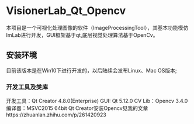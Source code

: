 # VisionerLab_Qt_Opencv
 本项目是一个可视化处理图像的软件（ImageProcessingTool），其基本功能模仿ImLab进行开发，GUI框架基于qt,底层视觉处理算法基于OpenCv。
 ## 安装环境
 目前该版本是在Win10下进行开发的，以后陆续会发布Linux、Mac OS版本;
 ### 开发工具及类库
 开发工具：Qt Creator 4.8.0(Enterprise)
 GUI: Qt 5.12.0
 CV Lib：Opencv 3.4.0
 编译器：MSVC2015 64bit
 Qt Creator安装Opencv见我的文章https://zhuanlan.zhihu.com/p/261420923
 
